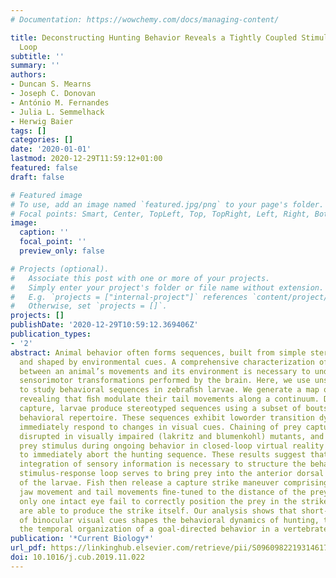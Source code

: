 ```yaml
---
# Documentation: https://wowchemy.com/docs/managing-content/

title: Deconstructing Hunting Behavior Reveals a Tightly Coupled Stimulus-Response
  Loop
subtitle: ''
summary: ''
authors:
- Duncan S. Mearns
- Joseph C. Donovan
- António M. Fernandes
- Julia L. Semmelhack
- Herwig Baier
tags: []
categories: []
date: '2020-01-01'
lastmod: 2020-12-29T11:59:12+01:00
featured: false
draft: false

# Featured image
# To use, add an image named `featured.jpg/png` to your page's folder.
# Focal points: Smart, Center, TopLeft, Top, TopRight, Left, Right, BottomLeft, Bottom, BottomRight.
image:
  caption: ''
  focal_point: ''
  preview_only: false

# Projects (optional).
#   Associate this post with one or more of your projects.
#   Simply enter your project's folder or file name without extension.
#   E.g. `projects = ["internal-project"]` references `content/project/deep-learning/index.md`.
#   Otherwise, set `projects = []`.
projects: []
publishDate: '2020-12-29T10:59:12.369406Z'
publication_types:
- '2'
abstract: Animal behavior often forms sequences, built from simple stereotyped actions
  and shaped by environmental cues. A comprehensive characterization of the interplay
  between an animal’s movements and its environment is necessary to understand the
  sensorimotor transformations performed by the brain. Here, we use unsupervised methods
  to study behavioral sequences in zebraﬁsh larvae. We generate a map of swim bouts,
  revealing that ﬁsh modulate their tail movements along a continuum. During prey
  capture, larvae produce stereotyped sequences using a subset of bouts from a broader
  behavioral repertoire. These sequences exhibit loworder transition dynamics and
  immediately respond to changes in visual cues. Chaining of prey capture bouts is
  disrupted in visually impaired (lakritz and blumenkohl) mutants, and removing the
  prey stimulus during ongoing behavior in closed-loop virtual reality causes larvae
  to immediately abort the hunting sequence. These results suggest that the continuous
  integration of sensory information is necessary to structure the behavior. This
  stimulus-response loop serves to bring prey into the anterior dorsal visual ﬁeld
  of the larvae. Fish then release a capture strike maneuver comprising a stereotyped
  jaw movement and tail movements ﬁne-tuned to the distance of the prey. Fish with
  only one intact eye fail to correctly position the prey in the strike zone, but
  are able to produce the strike itself. Our analysis shows that short-term integration
  of binocular visual cues shapes the behavioral dynamics of hunting, thus uncovering
  the temporal organization of a goal-directed behavior in a vertebrate.
publication: '*Current Biology*'
url_pdf: https://linkinghub.elsevier.com/retrieve/pii/S0960982219314617
doi: 10.1016/j.cub.2019.11.022
---
```

